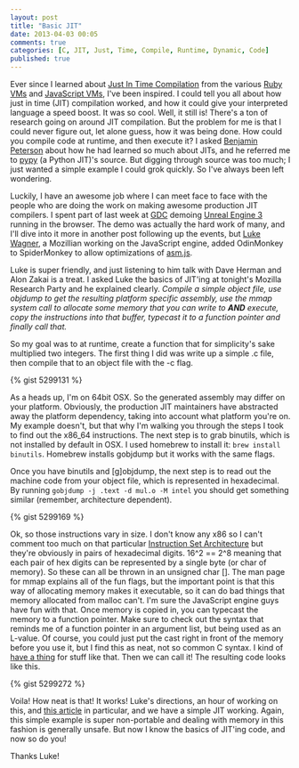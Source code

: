 ```yaml
---
layout: post
title: "Basic JIT"
date: 2013-04-03 00:05
comments: true
categories: [C, JIT, Just, Time, Compile, Runtime, Dynamic, Code]
published: true
---
```

Ever since I learned about
[Just In Time Compilation](`http://en.wikipedia.org/wiki/Just-in-time_compilation)
from the various
[Ruby VMs](http://en.wikipedia.org/wiki/Ruby_%28programming_language%29#Implementations)
and
[JavaScript VMs](http://www.slideshare.net/newmovie/know-yourengines-velocity2011),
I've been inspired.  I could tell you all about how just in time (JIT)
compilation worked, and how it could give your interpreted language a speed
boost.  It was so cool.  Well, it still is!  There's a ton of research going on
around JIT compilation.  But the problem for me is that I could never figure
out, let alone guess, how it was being done.  How could you compile code at
runtime, and then execute it?  I asked
[Benjamin Peterson](http://pybites.blogspot.com/)
about how he had learned so much about JITs, and he referred me to
[pypy](http://pypy.org/) (a Python JIT)'s source.  But digging through source
was too much; I just wanted a simple example I could grok quickly.  So I've
always been left wondering.

Luckily, I have an awesome job where I can meet face to face with the people
who are doing the work on making awesome production JIT compilers.  I spent
part of last week at [GDC](http://www.gdconf.com/) demoing
[Unreal Engine 3](https://blog.mozilla.org/blog/2013/03/27/mozilla-is-unlocking-the-power-of-the-web-as-a-platform-for-gaming/)
running in the browser.  The demo was actually the hard work of many, and I'll
dive into it more in another post following up the events, but
[Luke Wagner](https://blog.mozilla.org/luke/), a Mozillian working on the
JavaScript engine, added OdinMonkey to SpiderMonkey to allow optimizations of
[asm.js](https://blog.mozilla.org/luke/2013/03/21/asm-js-in-firefox-nightly/).

Luke is super friendly, and just listening to him talk with Dave Herman and
Alon Zakai is a treat.  I asked Luke the basics of JIT'ing at tonight's Mozilla
Research Party and he explained clearly. *Compile a simple object file, use
objdump to get the resulting platform specific assembly, use the mmap system
call to allocate some memory that you can write to **AND** execute, copy the
instructions into that buffer, typecast it to a function pointer and finally 
call that.*

So my goal was to at runtime, create a function that for simplicity's sake
multiplied two integers.  The first thing I did was write up a simple .c file,
then compile that to an object file with the -c flag.

{% gist 5299131 %}

As a heads up, I'm on 64bit OSX.  So the generated assembly may differ on your
platform.  Obviously, the production JIT maintainers have abstracted away the
platform dependency, taking into account what platform you're on.  My example
doesn't, but that why I'm walking you through the steps I took to find out the
x86\_64 instructions.  The next step is to grab binutils, which is not installed
by default in OSX.  I used homebrew to install it: `brew install binutils`.
Homebrew installs gobjdump but it works with the same flags.

Once you have binutils and [g]objdump, the next step is to read out the machine
code from your object file, which is represented in hexadecimal.  By running
`gobjdump -j .text -d mul.o -M intel` you should get something similar
(remember, architecture dependent).

{% gist 5299169 %}

Ok, so those instructions vary in size.  I don't know any x86 so I can't
comment too much on that particular
[Instruction Set Architecture](http://en.wikipedia.org/wiki/Instruction_set)
but they're obviously in pairs of hexadecimal digits.  16^2 == 2^8 meaning that
each pair of hex digits can be represented by a single byte (or char of memory).
So these can all be thrown in an unsigned char [].  The man page for mmap explains
all of the fun flags, but the important point is that this way of allocating
memory makes it executable, so it can do bad things that memory allocated from
malloc can't.  I'm sure the JavaScript engine guys have fun with that.  Once
memory is copied in, you can typecast the memory to a function pointer.
Make sure to check out the syntax that reminds me of a function pointer in an
argument list, but being used as an L-value.  Of course, you could just put the
cast right in front of the memory before you use it, but I find this as neat,
not so common C syntax.  I kind of
[have a thing](http://nickdesaulniers.github.com/blog/2013/01/26/c-function-pointers-alternate-syntax/)
for stuff like that.  Then we can call it!  The resulting code looks like this.

{% gist 5299272 %}

Voila!  How neat is that!  It works!  Luke's directions, an hour of working on
this, and
[this article](http://blog.reverberate.org/2012/12/hello-jit-world-joy-of-simple-jits.html)
in particular, and we have a simple JIT working. Again, this simple example is super
non-portable and dealing with memory in this fashion is generally unsafe.  But
now I know the basics of JIT'ing code, and now so do you!

Thanks Luke!
